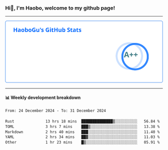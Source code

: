 <!--<h2 align="center"> Hi👋, I'm Haobo, welcome to my github page! </h2>-->
### Hi👋, I'm Haobo, welcome to my github page!
-------

<img href="https://github.com/HaoboGu" src="assets/stats.svg" alt="github stats" /> 

-------

#### 📊 **Weekly development breakdown**
<!--START_SECTION:waka-->

```txt
From: 24 December 2024 - To: 31 December 2024

Rust              13 hrs 18 mins  ██████████████▒░░░░░░░░░░   56.84 %
TOML              3 hrs 7 mins    ███▒░░░░░░░░░░░░░░░░░░░░░   13.38 %
Markdown          2 hrs 40 mins   ███░░░░░░░░░░░░░░░░░░░░░░   11.40 %
YAML              2 hrs 34 mins   ██▓░░░░░░░░░░░░░░░░░░░░░░   11.03 %
Other             1 hr 23 mins    █▒░░░░░░░░░░░░░░░░░░░░░░░   05.91 %
```

<!--END_SECTION:waka-->
<!--
backup url: https://github-readme-status-dusky-ten.vercel.app/api?username=HaoboGu&count_private=true&show_icons=true&theme=transparent&border_color=2f80ed
-->
<!--
**HaoboGu/HaoboGu** is a ✨ _special_ ✨ repository because its `README.md` (this file) appears on your GitHub profile.

Here are some ideas to get you started:

- 🔭 I’m currently working on AI-assisted programming tools
- 🌱 I’m currently learning ...
- 👯 I’m looking to collaborate on ...
- 🤔 I’m looking for help with ...
- 💬 Ask me about ...
- 📫 How to reach me: ...
- 😄 Pronouns: ...
- ⚡ Fun fact: ...
-->
